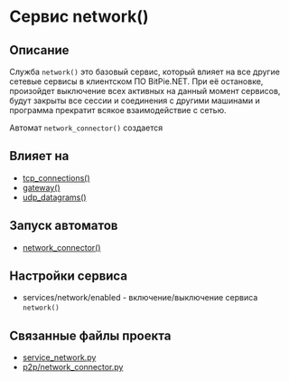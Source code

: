 # Сервис network()


## Описание
Служба `network()` это базовый сервис, который влияет на все другие сетевые сервисы 
в клиентском ПО BitPie.NET. При её остановке, произойдет выключение всех активных 
на данный момент сервисов, будут закрыты все сессии и соединения с другими машинами 
и программа прекратит всякое взаимодействие с сетью.

Автомат `network_connector()` создается 


## Влияет на
* [tcp_connections()](services/service_tcp_connections.md)
* [gateway()](services/service_gateway.md)
* [udp_datagrams()](services/service_udp_datagrams.md)


## Запуск автоматов
* [network_connector()](p2p/network_connector.md)


## Настройки сервиса
* services/network/enabled - включение/выключение сервиса `network()`


## Связанные файлы проекта
* [service_network.py](services/service_network.py)
* [p2p/network_connector.py](p2p/network_connector.py)



